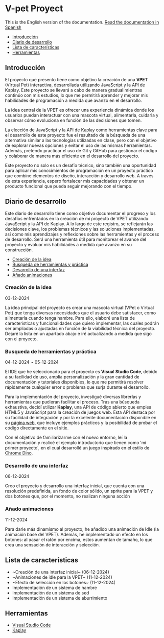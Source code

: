 # V-pet Proyect

This is the English version of the documentation.
[Read the documentation in Spanish](README.md)

* [Introducción](#introducción)
* [Diario de desarrollo](#diario-de-desarrollo)
* [Lista de características](#-lista-de-características)
* [Herramientas](#herramientas)


## Introducción
El proyecto que presento tiene como objetivo la creación de una **VPET** (Virtual Pet) interactiva, desarrollada utilizando JavaScript y la API de Kaplay. Este proyecto se llevará a cabo de manera gradual mientras continúo con mis estudios, lo que me permitirá aprender y mejorar mis habilidades de programación a medida que avanzo en el desarrollo.

La idea central de la VPET es ofrecer una experiencia dinámica donde los usuarios puedan interactuar con una mascota virtual, alimentarla, cuidarla y observar cómo evoluciona en función de las decisiones que tomen.

La elección de JavaScript y la API de Kaplay como herramientas clave para el desarrollo de este proyecto fue el resultado de la búsqueda de una alternativa similar a las tecnologías utilizadas en clase, pero con el objetivo de explorar nuevas opciones y evitar el uso de las mismas herramientas. Además, pretendo practicar el uso de Git y GitHub para gestionar el código y colaborar de manera más eficiente en el desarrollo del proyecto.

Este proyecto no solo es un desafío técnico, sino también una oportunidad para aplicar mis conocimientos de programación en un proyecto práctico que combine elementos de diseño, interacción y desarrollo web. A través de esta experiencia, espero fortalecer mis capacidades y obtener un producto funcional que pueda seguir mejorando con el tiempo.


## Diario de desarrollo
Este diario de desarrollo tiene como objetivo documentar el progreso y los desafíos enfrentados en la creación de mi proyecto de VPET utilizando JavaScript y la API de Kaplay. A lo largo de este registro, se reflejarán las decisiones clave, los problemas técnicos y las soluciones implementadas, así como mis aprendizajes y reflexiones sobre las herramientas y el proceso de desarrollo. Será una herramienta útil para monitorear el avance del proyecto y evaluar mis habilidades a medida que avanzo en su construcción.

* [Creación de la idea](#creación-de-la-idea)
* [Busqueda de herramientas y práctica](#busqueda-de-herramientas-y-práctica)
* [Desarrollo de una interfaz](#desarrollo-de-una-interfaz)
* [Añado animaciones](#añado-animaciones)

### Creación de la idea
03-12-2024

La idea principal del proyecto es crear una mascota virtual (VPet o Virtual Pet) que tenga diversas necesidades que el usuario debe satisfacer, como alimentarla cuando tenga hambre. Para ello, elaboré una lista de características y funcionalidades que quiero implementar, las cuales podrán ser ampliadas o ajustadas en función de la viabilidad técnica del proyecto. Dejaré la lista en un apartado abajo e iré actualizando a medida que sigo con el proyecto.

### Busqueda de herramientas y práctica
04-12-2024 ~ 05-12-2024

El IDE que he seleccionado para el proyecto es **Visual Studio Code**, debido a su facilidad de uso, amplia personalización y la gran cantidad de documentación y tutoriales disponibles, lo que me permitirá resolver rápidamente cualquier error o problema que surja durante el desarrollo.

Para la implementación del proyecto, investigué diversas librerías y herramientas que pudieran facilitar el proceso. Tras una búsqueda exhaustiva, decidí utilizar **Kaplay**, una API de código abierto que emplea HTML5 y JavaScript para la creación de juegos web. Esta API destaca por su facilidad de integración y por la excelente documentación disponible en su [página web](https://kaplayjs.com/), que incluye ejemplos prácticos y la posibilidad de probar el código directamente en el sitio.

Con el objetivo de familiarizarme con el nuevo entorno, leí la documentación y realicé el ejemplo introductorio que tienen como 'mi primer proyecto', en el cual desarrollé un juego inspirado en el estilo de [Chrome Dino](https://en.wikipedia.org/wiki/Dinosaur_Game).

### Desarrollo de una interfaz
06-12-2024 

Creo el proyecto y desarrollo una interfaz inicial, que cuenta con una resolución predefinida, un fondo de color sólido, un sprite para la VPET y dos botones que, por el momento, no realizan ninguna acción


### Añado animaciones
11-12-2024 

Para darle más dinamismo al proyecto, he añadido una animación de Idle (la animación base del VPET). Además, he implementado un efecto en los botones: al pasar el ratón por encima, estos aumentan de tamaño, lo que crea una sensación de interacción y selección.


## Lista de características
  - ~Creación de una interfaz inicial~ (06-12-2024)
  - ~Animaciones de idle para la VPET~ (11-12-2024)
  - ~Efecto de selección en los botones~ (11-12-2024)
  - Implementación de un sistema de hambre
  - Implementación de un sistema de sed
  - Implementación de un sistema de aburrimiento


  
## Herramientas
  - [Visual Studio Code](https://code.visualstudio.com/)
  - [Kaplay](https://kaplayjs.com/)
  